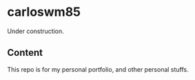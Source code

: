 # carloswm85
Under construction.

## Content
This repo is for my personal portfolio, and other personal stuffs.
